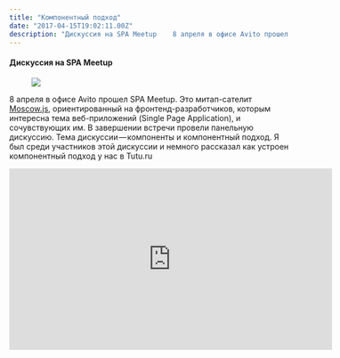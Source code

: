 ```yaml
---
title: "Компонентный подход"
date: "2017-04-15T19:02:11.00Z"
description: "Дискуссия на SPA Meetup    8 апреля в офисе Avito прошел SPA Meetup. Это митап-сателит Moscow.js [http://moscowjs.ru/], ориентир"
---
```


<!--kg-card-begin: html--><h4>Дискуссия на SPA Meetup</h4>
<figure>
<p><img data-width="1678" data-height="862" src="https://cdn-images-1.medium.com/max/1200/1*zWge8U304_tMWr_Mnr57LQ.png"><br />
</figure>
<p>8 апреля в офисе Avito прошел SPA Meetup. Это митап-сателит <a href="http://moscowjs.ru/" target="_blank" rel="noopener noreferrer">Moscow.js</a>, ориентированный на фронтенд-разработчиков, которым интересна тема веб-приложений (Single Page Application), и сочувствующих им. В завершении встречи провели панельную дискуссию. Тема дискуссии — компоненты и компонентный подход. Я был среди участников этой дискуссии и немного рассказал как устроен компонентный подход у нас в Tutu.ru</p>
<p><iframe title="Дискуссия - Организация системы компонент" width="580" height="326" src="https://www.youtube.com/embed/h23HbKaUbaU?feature=oembed" frameborder="0" allow="accelerometer; autoplay; encrypted-media; gyroscope; picture-in-picture" allowfullscreen></iframe></p>
<!--kg-card-end: html-->

